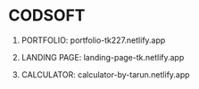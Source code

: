 # CODSOFT

1) PORTFOLIO: portfolio-tk227.netlify.app

2) LANDING PAGE: landing-page-tk.netlify.app

3) CALCULATOR: calculator-by-tarun.netlify.app


